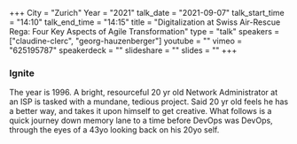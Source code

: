 +++
City = "Zurich"
Year = "2021"
talk_date = "2021-09-07"
talk_start_time = "14:10"
talk_end_time = "14:15"
title = "Digitalization at Swiss Air-Rescue Rega: Four Key Aspects of Agile Transformation"
type = "talk"
speakers = ["claudine-clerc", "georg-hauzenberger"]
youtube = ""
vimeo = "625195787"
speakerdeck = ""
slideshare = ""
slides = ""
+++

### Ignite

The year is 1996. A bright, resourceful 20 yr old Network Administrator at an ISP is tasked with a mundane, tedious project. Said 20 yr old feels he has a better way, and takes it upon himself to get creative. What follows is a quick journey down memory lane to a time before DevOps was DevOps, through the eyes of a 43yo looking back on his 20yo self.